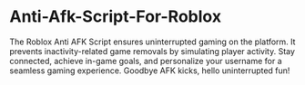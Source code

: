 # Anti-Afk-Script-For-Roblox
The Roblox Anti AFK Script ensures uninterrupted gaming on the platform. It prevents inactivity-related game removals by simulating player activity. Stay connected, achieve in-game goals, and personalize your username for a seamless gaming experience. Goodbye AFK kicks, hello uninterrupted fun!
